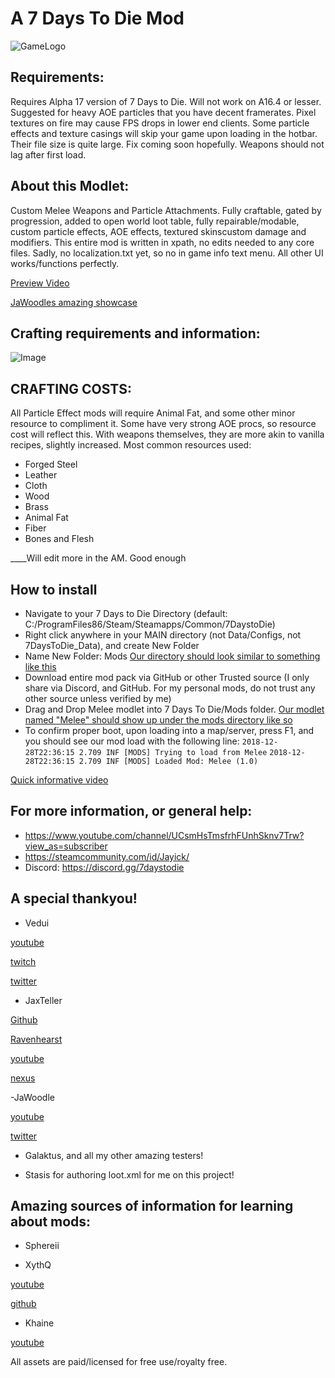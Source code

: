 # A 7 Days To Die Mod

![GameLogo](https://gamepedia.cursecdn.com/7daystodie_gamepedia/thumb/1/1f/OfficalWiki.png/600px-OfficalWiki.png?version=53cf53a4d2849bbdabf215f58b3b43ef)


## Requirements:
Requires Alpha 17 version of 7 Days to Die. Will not work on A16.4 or lesser.
Suggested for heavy AOE particles that you have decent framerates. Pixel textures on fire may cause FPS drops in lower end clients.
Some particle effects and texture casings will skip your game upon loading in the hotbar. Their file size is quite large. Fix coming soon hopefully. Weapons should not lag after first load.

## About this Modlet:
Custom Melee Weapons and Particle Attachments.
Fully craftable, gated by progression, added to open world loot table, fully repairable/modable, custom particle effects, AOE effects, textured skinscustom damage and modifiers.
This entire mod is written in xpath, no edits needed to any core files. Sadly, no localization.txt yet, so no in game info text menu. All other UI works/functions perfectly.

[Preview Video](https://youtu.be/Tu8T2gCQu2w)


[JaWoodles amazing showcase](https://youtu.be/UmuZJEh1yoc)


## Crafting requirements and information:
![Image](https://i.imgur.com/ig6fyFu.png)
## CRAFTING COSTS:

All Particle Effect mods will require Animal Fat, and some other minor resource to compliment it. Some have very strong AOE procs, so resource cost will reflect this.
With weapons themselves, they are more akin to vanilla recipes, slightly increased. 
Most common resources used:
- Forged Steel
- Leather
- Cloth
- Wood
- Brass
- Animal Fat
- Fiber
- Bones and Flesh

____Will edit more in the AM. Good enough










## How to install
- Navigate to your 7 Days to Die Directory (default: C:/ProgramFiles86/Steam/Steamapps/Common/7DaystoDie)
- Right click anywhere in your MAIN directory (not Data/Configs, not 7DaysToDie_Data), and create New Folder 
- Name New Folder: Mods [Our directory should look similar to something like this](https://imgur.com/a/pm5sJKc)
- Download entire mod pack via GitHub or other Trusted source (I only share via Discord, and GitHub. For my personal mods, do not trust any other source unless verified by me)
- Drag and Drop Melee modlet into 7 Days To Die/Mods folder. [Our modlet named "Melee" should show up under the mods directory like so](https://imgur.com/a/YtYmNW3)
- To confirm proper boot, upon loading into a map/server, press F1, and you should see our mod load with the following line: 
`2018-12-28T22:36:15 2.709 INF [MODS] Trying to load from Melee`
`2018-12-28T22:36:15 2.709 INF [MODS] Loaded Mod: Melee (1.0)`


[Quick informative video](https://youtu.be/blY9ZCEwqLc)




## For more information, or general help:
- https://www.youtube.com/channel/UCsmHsTmsfrhFUnhSknv7Trw?view_as=subscriber
- https://steamcommunity.com/id/Jayick/
- Discord: https://discord.gg/7daystodie

## A special thankyou!

- Vedui

[youtube](https://www.youtube.com/channel/UC9DgwaUiqcNO9oUuiFQMh6w)

[twitch](https://www.twitch.tv/Vedui42)

[twitter](https://twitter.com/Vedui42)

- JaxTeller

[Github](https://github.com/JaxTeller718/JaxModlets)

[Ravenhearst](https://ravenhearst.enjin.com/)

[youtube](https://www.youtube.com/channel/UCNVr9JmOGFpD4RCu4vUZfog/featured?view_as=subscriber)

[nexus](https://www.nexusmods.com/users/48679478)

-JaWoodle 

[youtube](https://www.youtube.com/jawoodle)

[twitter](https://twitter.com/JaWoodle)

- Galaktus, and all my other amazing testers!

- Stasis for authoring loot.xml for me on this project!


## Amazing sources of information for learning about mods: 

- Sphereii

- XythQ 

[youtube](https://www.youtube.com/channel/UCUAR3Bc_Z97lyT4zeI3-dcg) 

[github](https://github.com/7D2D)

- Khaine 

[youtube](https://www.youtube.com/channel/UC3yu4ucbt_3_KJAki5jncBg)

All assets are paid/licensed for free use/royalty free. 
